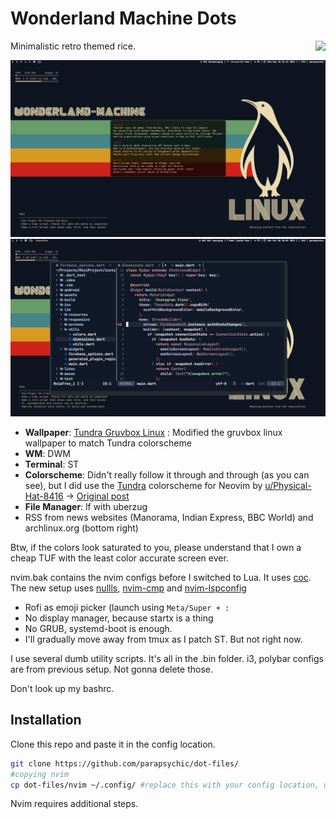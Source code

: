 # Wonderland Machine Dots

<a href="https://www.reddit.com/r/unixporn/comments/xqit1s/dwm_kids_dont_read_news_these_days_they_said/"> 
  <img src="https://logodownload.org/wp-content/uploads/2018/02/reddit-logo-16.png" height=30px align=right>
</a>


Minimalistic retro themed rice. 


<img src="screenshot.png" target="_blank" rel="noopener">

<img src="nvim-screenshot.png" target="_blank" rel="noopener">

+ **Wallpaper**: [Tundra Gruvbox Linux](https://imgur.com/qTMjZoE) : Modified the gruvbox linux wallpaper to match Tundra colorscheme
+ **WM**: DWM
+ **Terminal**: ST
+ **Colorscheme**: Didn't really follow it through and through (as you can see), but I did use the [Tundra](https://github.com/sam4llis/nvim-tundra) colorscheme for Neovim by [u/Physical-Hat-8416](https://www.reddit.com/u/Physical-Hat-8416/) -> [Original post](https://www.reddit.com/r/neovim/comments/x9yws0/nvimtundra_a_punchy_dark_colorscheme_for_neovim/)
+ **File Manager**: lf with uberzug
+ RSS from news websites (Manorama, Indian Express, BBC World) and archlinux.org (bottom right)

Btw, if the colors look saturated to you, please understand that I own a cheap TUF with the least color accurate screen ever.

nvim.bak contains the nvim configs before I switched to Lua. It uses [coc](https://github.com/neoclide/coc.nvim). The new setup uses [nullls](https://github.com/jose-elias-alvarez/null-ls.nvim), [nvim-cmp](https://github.com/hrsh7th/nvim-cmp) and [nvim-lspconfig](https://github.com/neovim/nvim-lspconfig)

+ Rofi as emoji picker (launch using `Meta/Super + :`
+ No display manager, because startx is a thing
+ No GRUB, systemd-boot is enough.
+ I'll gradually move away from tmux as I patch ST. But not right now.


I use several dumb utility scripts. It's all in the .bin folder. i3, polybar configs are from previous setup. Not gonna delete those.

Don't look up my bashrc.




## Installation

Clone this repo and paste it in the config location. 

```bash
git clone https://github.com/parapsychic/dot-files/
#copying nvim
cp dot-files/nvim ~/.config/ #replace this with your config location, usually $XDG_HOME helps
```
Nvim requires additional steps. 




